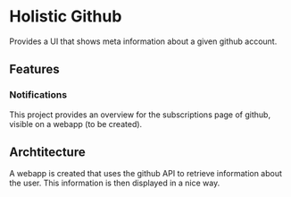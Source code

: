 # Holistic Github
Provides a UI that shows meta information about a given github account.

## Features
### Notifications
This project provides an overview for the subscriptions page of github, visible on a webapp (to be created).

## Archtitecture
A webapp is created that uses the github API to retrieve information about the user. This information is then displayed in a nice way.

